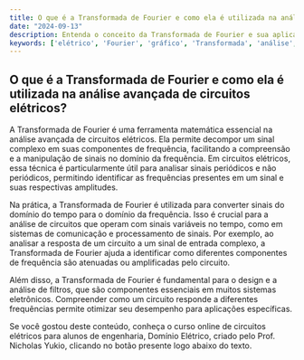 ```yaml
---
title: O que é a Transformada de Fourier e como ela é utilizada na análise avançada de circuitos elétricos?
date: "2024-09-13"
description: Entenda o conceito da Transformada de Fourier e sua aplicação na análise avançada de circuitos elétricos.
keywords: ['elétrico', 'Fourier', 'gráfico', 'Transformada', 'análise', 'Avançada', 'Transformada']
---
```


## O que é a Transformada de Fourier e como ela é utilizada na análise avançada de circuitos elétricos?

A Transformada de Fourier é uma ferramenta matemática essencial na análise avançada de circuitos elétricos. Ela permite decompor um sinal complexo em suas componentes de frequência, facilitando a compreensão e a manipulação de sinais no domínio da frequência. Em circuitos elétricos, essa técnica é particularmente útil para analisar sinais periódicos e não periódicos, permitindo identificar as frequências presentes em um sinal e suas respectivas amplitudes.

Na prática, a Transformada de Fourier é utilizada para converter sinais do domínio do tempo para o domínio da frequência. Isso é crucial para a análise de circuitos que operam com sinais variáveis no tempo, como em sistemas de comunicação e processamento de sinais. Por exemplo, ao analisar a resposta de um circuito a um sinal de entrada complexo, a Transformada de Fourier ajuda a identificar como diferentes componentes de frequência são atenuadas ou amplificadas pelo circuito.

Além disso, a Transformada de Fourier é fundamental para o design e a análise de filtros, que são componentes essenciais em muitos sistemas eletrônicos. Compreender como um circuito responde a diferentes frequências permite otimizar seu desempenho para aplicações específicas.

Se você gostou deste conteúdo, conheça o curso online de circuitos elétricos para alunos de engenharia, Domínio Elétrico, criado pelo Prof. Nicholas Yukio, clicando no botão presente logo abaixo do texto.